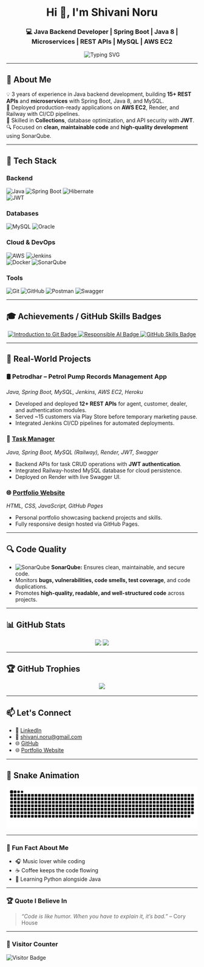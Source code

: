 <h1 align="center">Hi 👋, I'm Shivani Noru</h1>
<h3 align="center">💻 Java Backend Developer | Spring Boot | Java 8 | Microservices | REST APIs | MySQL | AWS EC2</h3>

<p align="center">
  <img src="https://readme-typing-svg.herokuapp.com?font=Fira+Code&size=18&duration=3000&pause=1000&color=F75C7E&center=true&vCenter=true&width=500&lines=Building+robust+Java+APIs;Crafting+clean+Spring+Boot+services;Learning+every+single+day!" alt="Typing SVG" />
</p>

---

## 🌟 About Me
💡 3 years of experience in Java backend development, building **15+ REST APIs** and **microservices** with Spring Boot, Java 8, and MySQL.  
🚀 Deployed production-ready applications on **AWS EC2**, Render, and Railway with CI/CD pipelines.  
📌 Skilled in **Collections**, database optimization, and API security with **JWT**.  
🔍 Focused on **clean, maintainable code** and **high-quality development** using SonarQube.  

---

## 🔧 Tech Stack

### **Backend**
![Java](https://img.shields.io/badge/Java-ED8B00?style=for-the-badge&logo=java&logoColor=white) 
![Spring Boot](https://img.shields.io/badge/SpringBoot-6DB33F?style=for-the-badge&logo=spring&logoColor=white) 
![Hibernate](https://img.shields.io/badge/Hibernate-59666C?style=for-the-badge&logo=hibernate&logoColor=white)  
![JWT](https://img.shields.io/badge/JWT-000000?style=for-the-badge&logo=JSONWebTokens&logoColor=white)

### **Databases**
![MySQL](https://img.shields.io/badge/MySQL-4479A1?style=for-the-badge&logo=mysql&logoColor=white) 
![Oracle](https://img.shields.io/badge/Oracle-F80000?style=for-the-badge&logo=oracle&logoColor=white)

### **Cloud & DevOps**
![AWS](https://img.shields.io/badge/AWS-232F3E?style=for-the-badge&logo=amazon-aws&logoColor=white) 
![Jenkins](https://img.shields.io/badge/Jenkins-D24939?style=for-the-badge&logo=jenkins&logoColor=white)  
![Docker](https://img.shields.io/badge/Docker-2496ED?style=for-the-badge&logo=docker&logoColor=white) 
![SonarQube](https://img.shields.io/badge/SonarQube-4E9BCD?style=for-the-badge&logo=sonarqube&logoColor=white)

### **Tools**
![Git](https://img.shields.io/badge/Git-F05032?style=for-the-badge&logo=git&logoColor=white) 
![GitHub](https://img.shields.io/badge/GitHub-181717?style=for-the-badge&logo=github&logoColor=white) 
![Postman](https://img.shields.io/badge/Postman-FF6C37?style=for-the-badge&logo=postman&logoColor=white) 
![Swagger](https://img.shields.io/badge/Swagger-85EA2D?style=for-the-badge&logo=swagger&logoColor=black)

---

## 🎓 Achievements / GitHub Skills Badges
<p align="center">
  <a href="https://learn.microsoft.com/en-us/training/achievements/your-git-badge-link">
    <img src="https://img.shields.io/badge/Introduction_to_Git-MicrosoftLearn-green?style=for-the-badge&logo=git&logoColor=white" alt="Introduction to Git Badge">
  </a>
  <a href="https://learn.microsoft.com/en-us/training/achievements/your-ai-badge-link">
    <img src="https://img.shields.io/badge/Responsible_AI_with_Copilot-MicrosoftLearn-yellow?style=for-the-badge&logo=github&logoColor=white" alt="Responsible AI Badge">
  </a>
  <a href="https://skills.github.com/">
    <img src="https://img.shields.io/badge/GitHub_Skills-Badge-blue?style=for-the-badge&logo=github&logoColor=white" alt="GitHub Skills Badge">
  </a>
</p>

---

## 💼 Real-World Projects

### 🛢 Petrodhar – Petrol Pump Records Management App
*Java, Spring Boot, MySQL, Jenkins, AWS EC2, Heroku*  
- Developed and deployed **12+ REST APIs** for agent, customer, dealer, and authentication modules.  
- Served ~15 customers via Play Store before temporary marketing pause.  
- Integrated Jenkins CI/CD pipelines for automated deployments.

### 🚀 [Task Manager](https://github.com/Nshivani0809/task-manager)
*Java, Spring Boot, MySQL (Railway), Render, JWT, Swagger*  
- Backend APIs for task CRUD operations with **JWT authentication**.  
- Integrated Railway-hosted MySQL database for cloud persistence.  
- Deployed on Render with live Swagger UI.

### 🌐 [Portfolio Website](https://nshivani0809.github.io/shivani-portfolio/)
*HTML, CSS, JavaScript, GitHub Pages*  
- Personal portfolio showcasing backend projects and skills.  
- Fully responsive design hosted via GitHub Pages.

---

## 🔍 Code Quality
- ![SonarQube](https://img.shields.io/badge/SonarQube-4E9BCD?style=for-the-badge&logo=sonarqube&logoColor=white) **SonarQube:** Ensures clean, maintainable, and secure code.  
- Monitors **bugs, vulnerabilities, code smells, test coverage**, and code duplications.  
- Promotes **high-quality, readable, and well-structured code** across projects.

---

## 📊 GitHub Stats
<p align="center">
  <img src="https://github-readme-stats.vercel.app/api?username=NShivani0809&show_icons=true&theme=radical&hide=prs" />
  <img src="https://github-readme-stats.vercel.app/api/top-langs/?username=NShivani0809&layout=compact&theme=radical" />
</p>

---

## 🏆 GitHub Trophies
<p align="center">
  <img src="https://github-profile-trophy.vercel.app/?username=NShivani0809&theme=radical&column=4" />
</p>

---

## 📫 Let's Connect
- 💼 [LinkedIn](https://www.linkedin.com/in/nshivaninoru)  
- 📧 [shivani.noru@gmail.com](mailto:shivani.noru@gmail.com)  
- 🌐 [GitHub](https://github.com/Nshivani0809)  
- 🌐 [Portfolio Website](https://nshivani0809.github.io/shivani-portfolio/)

---

## 🐍 Snake Animation
![Snake animation](https://raw.githubusercontent.com/Platane/snk/output/github-contribution-grid-snake.svg)

---

### 🌈 Fun Fact About Me
- 🎧 Music lover while coding  
- ☕ Coffee keeps the code flowing  
- 🐍 Learning Python alongside Java

---

### 🏆 Quote I Believe In
> _“Code is like humor. When you have to explain it, it’s bad.”_ – Cory House

---

### 👀 Visitor Counter
![Visitor Badge](https://visitor-badge.laobi.icu/badge?page_id=NShivani0809.NShivani0809)
